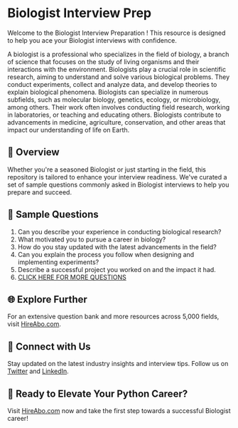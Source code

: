 # Biologist Interview Prep

Welcome to the Biologist Interview Preparation ! This resource is designed to help you ace your Biologist interviews with confidence.

A biologist is a professional who specializes in the field of biology, a branch of science that focuses on the study of living organisms and their interactions with the environment. Biologists play a crucial role in scientific research, aiming to understand and solve various biological problems. They conduct experiments, collect and analyze data, and develop theories to explain biological phenomena. Biologists can specialize in numerous subfields, such as molecular biology, genetics, ecology, or microbiology, among others. Their work often involves conducting field research, working in laboratories, or teaching and educating others. Biologists contribute to advancements in medicine, agriculture, conservation, and other areas that impact our understanding of life on Earth.

## 🚀 Overview

Whether you're a seasoned Biologist or just starting in the field, this repository is tailored to enhance your interview readiness. We've curated a set of sample questions commonly asked in Biologist interviews to help you prepare and succeed.

## 📝 Sample Questions

1. Can you describe your experience in conducting biological research?
2. What motivated you to pursue a career in biology?
3. How do you stay updated with the latest advancements in the field?
4. Can you explain the process you follow when designing and implementing experiments?
5. Describe a successful project you worked on and the impact it had.
6. [CLICK HERE FOR MORE QUESTIONS](https://hireabo.com/job/5_1_0/Biologist)

## 🌐 Explore Further

For an extensive question bank and more resources across 5,000 fields, visit [HireAbo.com](https://www.hireabo.com).

## 📱 Connect with Us

Stay updated on the latest industry insights and interview tips. Follow us on [Twitter](https://twitter.com/hireabo) and [LinkedIn](https://www.linkedin.com/in/hire-abo-3609972a8/).

## 🚀 Ready to Elevate Your Python Career?

Visit [HireAbo.com](https://www.hireabo.com) now and take the first step towards a successful Biologist career!